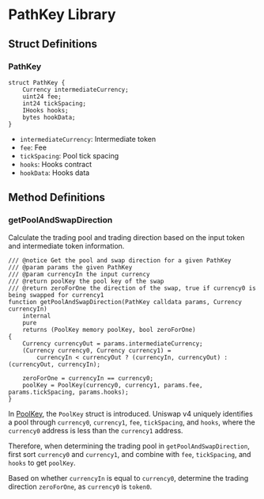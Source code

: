 # PathKey Library

## Struct Definitions

### PathKey

```solidity
struct PathKey {
    Currency intermediateCurrency;
    uint24 fee;
    int24 tickSpacing;
    IHooks hooks;
    bytes hookData;
}
```

- `intermediateCurrency`: Intermediate token
- `fee`: Fee
- `tickSpacing`: Pool tick spacing
- `hooks`: Hooks contract
- `hookData`: Hooks data

## Method Definitions

### getPoolAndSwapDirection

Calculate the trading pool and trading direction based on the input token and intermediate token information.

```solidity
/// @notice Get the pool and swap direction for a given PathKey
/// @param params the given PathKey
/// @param currencyIn the input currency
/// @return poolKey the pool key of the swap
/// @return zeroForOne the direction of the swap, true if currency0 is being swapped for currency1
function getPoolAndSwapDirection(PathKey calldata params, Currency currencyIn)
    internal
    pure
    returns (PoolKey memory poolKey, bool zeroForOne)
{
    Currency currencyOut = params.intermediateCurrency;
    (Currency currency0, Currency currency1) =
        currencyIn < currencyOut ? (currencyIn, currencyOut) : (currencyOut, currencyIn);

    zeroForOne = currencyIn == currency0;
    poolKey = PoolKey(currency0, currency1, params.fee, params.tickSpacing, params.hooks);
}
```

In [PoolKey](../../v4-core/en/PoolIdLibrary.md#poolkey), the `PoolKey` struct is introduced. Uniswap v4 uniquely identifies a pool through `currency0`, `currency1`, `fee`, `tickSpacing`, and `hooks`, where the `currency0` address is less than the `currency1` address.

Therefore, when determining the trading pool in `getPoolAndSwapDirection`, first sort `currency0` and `currency1`, and combine with `fee`, `tickSpacing`, and `hooks` to get `poolKey`.

Based on whether `currencyIn` is equal to `currency0`, determine the trading direction `zeroForOne`, as `currency0` is `token0`.
